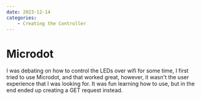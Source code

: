 ```yaml
---
date: 2023-12-14
categories:
    - Creating the Controller
---
```


# Microdot
I was debating on how to control the LEDs over wifi for some time, I first tried to use Microdot, and that worked great, however, it wasn't the user experience that I was looking for. It was fun learning how to use, but in the end ended up creating a GET request instead. 

